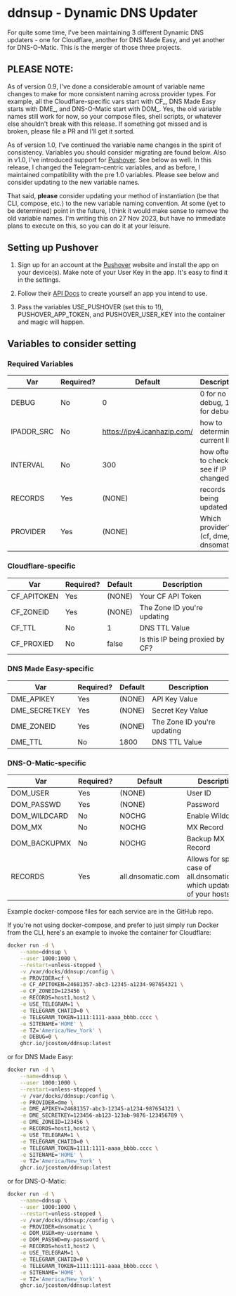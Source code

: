 # ddnsup - Dynamic DNS Updater

For quite some time, I've been maintaining 3 different Dynamic DNS updaters - one for Cloudflare, another for DNS Made Easy, and yet another for DNS-O-Matic. This is the merger of those three projects.

## PLEASE NOTE:

As of version 0.9, I've done a considerable amount of variable name changes to make for more consistent naming across provider types. For example, all the Cloudflare-specific vars start with CF_, DNS Made Easy starts with DME_, and DNS-O-Matic start with DOM_. Yes, the old variable names still work for now, so your compose files, shell scripts, or whatever else shouldn't break with this release. If something got missed and is broken, please file a PR and I'll get it sorted.

As of version 1.0, I've continued the variable name changes in the spirit of consistency. Variables you should consider migrating are found below. Also in v1.0, I've introduced support for [Pushover](https://pushover.net/). See below as well. In this release, I changed the Telegram-centric variables, and as before, I maintained compatibility with the pre 1.0 variables. Please see below and consider updating to the new variable names.

That said, **please** consider updating your method of instantiation (be that CLI, compose, etc.) to the new variable naming convention. At some (yet to be determined) point in the future, I think it would make sense to remove the old variable names. I'm writing this on 27 Nov 2023, but have no immediate plans to execute on this, so you can do it at your leisure.

## Setting up Pushover

1. Sign up for an account at the [Pushover](https://pushover.net/) website and install the app on your device(s). Make note of your User Key in the app. It's easy to find it in the settings.

2. Follow their [API Docs](https://pushover.net/api) to create yourself an app you intend to use.

3. Pass the variables USE_PUSHOVER (set this to 1!), PUSHOVER_APP_TOKEN, and PUSHOVER_USER_KEY into the container and magic will happen.

## Variables to consider setting

### Required Variables

| **Var** | **Required?** | **Default** | **Description** |
|---|---|---|---|
| DEBUG | No | 0 | 0 for no debug, 1 for debug |
| IPADDR_SRC | No | https://ipv4.icanhazip.com/ | how to determine current IP |
| INTERVAL | No | 300 | how often to check to see if IP changed |
| RECORDS | Yes | (NONE) | records being updated |
| PROVIDER | Yes | (NONE) | Which provider? (cf, dme, dnsomatic) |

### Cloudflare-specific

| **Var** | **Required?** | **Default** | **Description** |
|---|---|---|---|
| CF_APITOKEN | Yes | (NONE) | Your CF API Token |
| CF_ZONEID | Yes | (NONE) | The Zone ID you're updating |
| CF_TTL | No | 1 | DNS TTL Value |
| CF_PROXIED | No | false | Is this IP being proxied by CF? |

### DNS Made Easy-specific

| **Var** | **Required?** | **Default** | **Description** |
|---|---|---|---|
| DME_APIKEY | Yes | (NONE) | API Key Value |
| DME_SECRETKEY | Yes | (NONE) | Secret Key Value |
| DME_ZONEID | Yes | (NONE) | The Zone ID you're updating |
| DME_TTL | No | 1800 | DNS TTL Value |

### DNS-O-Matic-specific

| **Var** | **Required?** | **Default** | **Description** |
|---|---|---|---|
| DOM_USER | Yes | (NONE) | User ID |
| DOM_PASSWD | Yes | (NONE) | Password |
| DOM_WILDCARD | No | NOCHG | Enable Wildcard |
| DOM_MX | No | NOCHG | MX Record |
| DOM_BACKUPMX | No | NOCHG | Backup MX Record |
| RECORDS | Yes | all.dnsomatic.com | Allows for special case of all.dnsomatic.com, which updates all of your hosts |

Example docker-compose files for each service are in the GitHub repo.

If you're not using docker-compose, and prefer to just simply run Docker from the CLI, here's an example to invoke the container for Cloudflare:

```bash
docker run -d \
    --name=ddnsup \
    --user 1000:1000 \
    --restart=unless-stopped \
    -v /var/docks/ddnsup:/config \
    -e PROVIDER=cf \
    -e CF_APITOKEN=24681357-abc3-12345-a1234-987654321 \
    -e CF_ZONEID=123456 \
    -e RECORDS=host1,host2 \
    -e USE_TELEGRAM=1 \
    -e TELEGRAM_CHATID=0 \
    -e TELEGRAM_TOKEN=1111:1111-aaaa_bbbb.cccc \
    -e SITENAME='HOME' \
    -e TZ='America/New_York' \
    -e DEBUG=0 \
    ghcr.io/jcostom/ddnsup:latest
```

or for DNS Made Easy:

```bash
docker run -d \
    --name=ddnsup \
    --user 1000:1000 \
    --restart=unless-stopped \
    -v /var/docks/ddnsup:/config \
    -e PROVIDER=dme \
    -e DME_APIKEY=24681357-abc3-12345-a1234-987654321 \
    -e DME_SECRETKEY=123456-ab123-123ab-9876-123456789 \
    -e DME_ZONEID=123456 \
    -e RECORDS=host1,host2 \
    -e USE_TELEGRAM=1 \
    -e TELEGRAM_CHATID=0 \
    -e TELEGRAM_TOKEN=1111:1111-aaaa_bbbb.cccc \
    -e SITENAME='HOME' \
    -e TZ='America/New_York' \
    ghcr.io/jcostom/ddnsup:latest
```

or for DNS-O-Matic:

```bash
docker run -d \
    --name=ddnsup \
    --user 1000:1000 \
    --restart=unless-stopped \
    -v /var/docks/ddnsup:/config \
    -e PROVIDER=dnsomatic \
    -e DOM_USER=my-username \
    -e DOM_PASSWD=my-password \
    -e RECORDS=host1,host2 \
    -e USE_TELEGRAM=1 \
    -e TELEGRAM_CHATID=0 \
    -e TELEGRAM_TOKEN=1111:1111-aaaa_bbbb.cccc \
    -e SITENAME='HOME' \
    -e TZ='America/New_York' \
    ghcr.io/jcostom/ddnsup:latest
```
